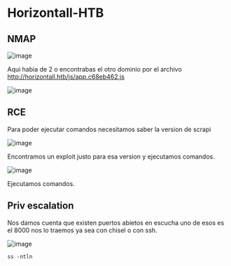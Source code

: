 # Horizontall-HTB

## NMAP 

![image](https://github.com/gecr07/Horizontall-HTB/assets/63270579/14604345-f74c-4b4f-853e-d82a08a5c107)


Aqui habia de 2 o encontrabas el otro dominio por el archivo http://horizontall.htb/js/app.c68eb462.js

![image](https://github.com/gecr07/Horizontall-HTB/assets/63270579/2d4be43c-a67b-4241-9cb2-b40624ec33db)



## RCE

Para poder ejecutar comandos necesitamos saber la version de scrapi

![image](https://github.com/gecr07/Horizontall-HTB/assets/63270579/16c30811-59ab-4cd8-baa2-bd3d5557e502)

Encontramos un exploit justo para esa version y ejecutamos comandos.

![image](https://github.com/gecr07/Horizontall-HTB/assets/63270579/bd4d52a5-e5bd-4ef0-801b-720aed81bc72)


Ejecutamos comandos. 

## Priv escalation

Nos damos cuenta que existen puertos abietos en escucha uno de esos es el 8000 nos lo traemos ya sea con chisel o con ssh.

![image](https://github.com/gecr07/Horizontall-HTB/assets/63270579/0210626f-6103-4d1a-ab45-93385290d93d)

```
ss -ntln

```























